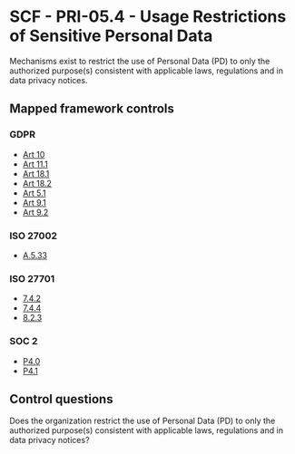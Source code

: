 # SCF - PRI-05.4 - Usage Restrictions of Sensitive Personal Data
Mechanisms exist to restrict the use of Personal Data (PD) to only the authorized purpose(s) consistent with applicable laws, regulations and in data privacy notices. 
## Mapped framework controls
### GDPR
- [Art 10](../gdpr/art10.md)
- [Art 11.1](../gdpr/art11.md#Article-111)
- [Art 18.1](../gdpr/art18.md#Article-181)
- [Art 18.2](../gdpr/art18.md#Article-182)
- [Art 5.1](../gdpr/art5.md#Article-51)
- [Art 9.1](../gdpr/art9.md#Article-91)
- [Art 9.2](../gdpr/art9.md#Article-92)
  
### ISO 27002
- [A.5.33](../iso27002/a-5.md#a533)
  
### ISO 27701
- [7.4.2](../iso27701/742.md)
- [7.4.4](../iso27701/744.md)
- [8.2.3](../iso27701/823.md)
  
### SOC 2
- [P4.0](../soc2/p40.md)
- [P4.1](../soc2/p41.md)
  
## Control questions
Does the organization restrict the use of Personal Data (PD) to only the authorized purpose(s) consistent with applicable laws, regulations and in data privacy notices? 
  